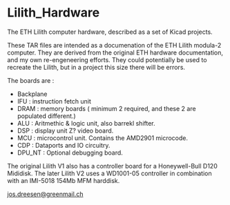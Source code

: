 # Lilith_Hardware
The ETH Lilith  computer hardware, described as a set of Kicad projects.

These TAR files are intended as a documenation of the ETH Lilith  modula-2 computer.
They are derived from the original ETH hardware documentation, and my own re-engeneering efforts.
They could potentially be used to recreate the Lilith, but in a project this size there will be errors.

The boards are : 
 - Backplane
  - IFU  : instruction fetch unit
  - DRAM : memory boards ( minimum 2 required, and these 2 are populated different.)
  - ALU  : Aritmethic & logic unit, also barrekl shifter.
  - DSP  : display unit Z? video board.
  - MCU  : microcontrol unit. Contains the AMD2901 microcode.
  - CDP  : Dataports and  IO circuitry.
  - DPU_NT : Optional debugging board.
  
  The original Lilith V1 also has a controller board for a Honeywell-Bull D120 Mididisk.
  The later Lilith V2 uses a WD1001-05 controller in combination with an IMI-5018 154Mb MFM harddisk.
  
  jos.dreesen@greenmail.ch
  
  
